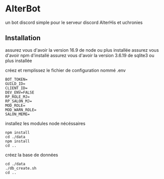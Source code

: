 # AlterBot
un bot discord simple pour le serveur discord AlterHis et uchronies

## Installation
assurez vous d'avoir la version 16.9 de node ou plus installée
assurez vous d'avoir npm d'installé
assurez vous d'avoir la version 3.6.19 de sqlite3 ou plus installée

créez et remplissez le fichier de configuration nommé .env
```
BOT_TOKEN=
GUILD_ID=
CLIENT_ID=
DEV_ENV=FALSE
RP_ROLE_MJ=
RP_SALON_MJ=
MOD_ROLE=
MOD_WARN_ROLE=
SALON_MEME=
```

installez les modules node nécéssaires
```
npm install
cd ./data
npm install
cd ..
```

créez la base de données
```
cd ./data
./db_create.sh
cd ..
```
